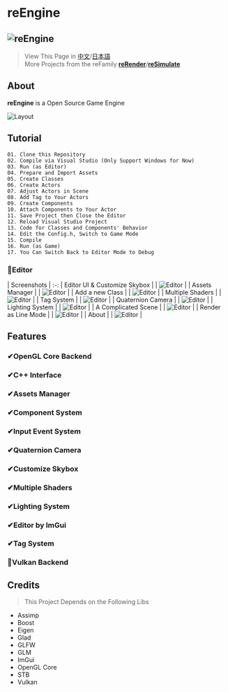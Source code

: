 # reEngine
![reEngine](readMe/reEngine.png)
---
> View This Page in [中文](readMe/readMe_CN.md)/[日本語](readMe/readMe_JP.md)  
> More Projects from the reFamily [**reRender**](https://github.com/GZhonghui/reRender)/[**reSimulate**](https://github.com/GZhonghui/reSimulate)

## About
**reEngine** is a Open Source Game Engine

![Layout](readMe/Layout.png)

## Tutorial
```
01. Clone this Repository
02. Compile via Visual Studio (Only Support Windows for Now)
03. Run (as Editor)
04. Prepare and Import Assets
05. Create Classes
06. Create Actors
07. Adjust Actors in Scene
08. Add Tag to Your Actors
09. Create Components
10. Attach Components to Your Actor
11. Save Project then Close the Editor
12. Reload Visual Studio Project
13. Code for Classes and Components' Behavior
14. Edit the Config.h, Switch to Game Mode
15. Compile
16. Run (as Game)
17. You Can Switch Back to Editor Mode to Debug
```

### 🚩Editor
| Screenshots |
:-:
| Editor UI & Customize Skybox |
| ![Editor](readMe/Editor_01.gif) |
| Assets Manager |
| ![Editor](readMe/Editor_02.gif) |
| Add a new Class |
| ![Editor](readMe/Editor_03.gif) |
| Multiple Shaders |
| ![Editor](readMe/Editor_04.gif) |
| Tag System |
| ![Editor](readMe/Editor_05.gif) |
| Quaternion Camera |
| ![Editor](readMe/Editor_06.gif) |
| Lighting System |
| ![Editor](readMe/Editor_07.gif) |
| A Complicated Scene |
| ![Editor](readMe/Editor_08.gif) |
| Render as Line Mode |
| ![Editor](readMe/Editor_09.png) |
| About |
| ![Editor](readMe/Editor_10.png) |

## Features
### ✔OpenGL Core Backend
### ✔C++ Interface
### ✔Assets Manager
### ✔Component System
### ✔Input Event System
### ✔Quaternion Camera
### ✔Customize Skybox
### ✔Multiple Shaders
### ✔Lighting System
### ✔Editor by ImGui
### ✔Tag System
### 📌Vulkan Backend

## Credits
> This Project Depends on the Following Libs
* Assimp
* Boost
* Eigen
* Glad
* GLFW
* GLM
* ImGui
* OpenGL Core
* STB
* Vulkan

